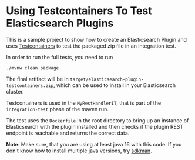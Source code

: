 # Using Testcontainers To Test Elasticsearch Plugins

This is a sample project to show how to create an Elasticsearch Plugin and uses
[Testcontainers](https://www.testcontainers.org) to test the packaged zip
file in an integration test.

In order to run the full tests, you need to run

```shell
./mvnw clean package
```

The final artifact will be in `target/elasticsearch-plugin-testcontainers.zip`,
which can be used to install in your Elasticsearch cluster.

Testcontainers is used in the `MyRestHandlerIT`,  that is part of the
`integration-test` phase of the maven run.

The test uses the `Dockerfile` in the root directory to bring up an instance of
Elasticsearch with the plugin installed and then checks if the plugin REST
endpoint is reachable and returns the correct data.

**Note**: Make sure, that you are using at least java 16 with this code. If
you don't know how to install multiple java versions, try
[sdkman](https://sdkman.io).

